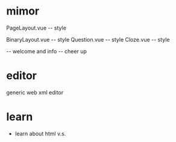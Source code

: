 # mimor

PageLayout.vue -- style

BinaryLayout.vue -- style
Question.vue -- style
Cloze.vue -- style

<cover> -- welcome and info
<ending> -- cheer up

# editor

generic web xml editor

# learn

- learn about html <span> v.s. <div>
